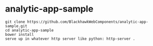 analytic-app-sample
================

    git clone https://github.com/BlackhawkWebComponents/analytic-app-sample.git
    cd analytic-app-sample
    bower install
    serve up in whatever http server like python: http-server .
